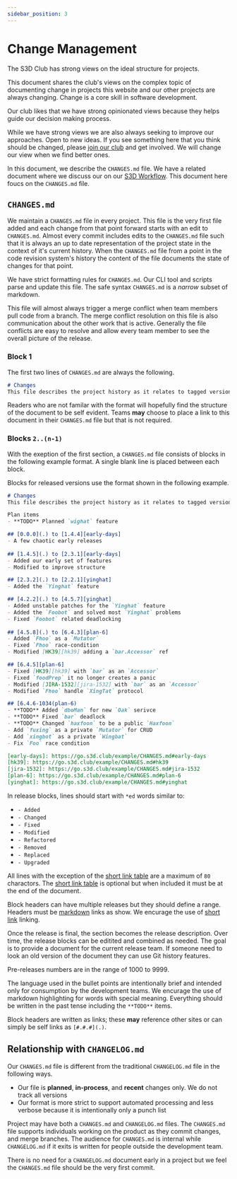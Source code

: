 ```yaml
---
sidebar_position: 3
---
```

# Change Management
The S3D Club has strong views on the ideal structure for projects.

This document shares the club's views on the complex topic of documenting
change in projects this website and our other projects are always changing.
Change is a core skill in software development.

Our club likes that we have strong opinionated views because they helps guide
our decision making process.

While we have strong views we are also always seeking to improve our
approaches. Open to new ideas.  If you see something here that you think should
be changed, please [join our club][join] and get involved. We will change our
view when we find better ones.

In this document, we describe the `CHANGES.md` file. We have a related document
where we discuss our on our [S3D Workflow][wkfl].  This document here foucs on
the `CHANGES.md` file.

## `CHANGES.md`
We maintain a `CHANGES.md` file in every project. This file is the very first
file added and each change from that point forward starts with an edit to
`CHANGES.md`.  Almost every commit includes edits to the `CHANGES.md` file such
that it is always an up to date representation of the project state in the
context of it's current history.  When the `CHANGES.md` file from a point in
the code revision system's history the content of the file documents the state
of changes for that point.

We have strict formatting rules for `CHANGES.md`. Our CLI tool and scripts
parse and update this file. The safe syntax `CHANGES.md` is a *narrow* subset
of markdown.

This file will almost always trigger a merge conflict when team members pull
code from a branch. The merge conflict resolution on this file is also
communication about the other work that is active. Generally the file conflicts
are easy to resolve and allow every team member to see the overall picture of
the release.

### Block 1
The first two lines of `CHANGES.md` are always the following.
```markdown
# Changes
This file describes the project history as it relates to tagged versions.
```

Readers who are not familar with the format will hopefully find the structure
of the document to be self evident. Teams __may__ choose to place a link to
this document in their `CHANGES.md` file but that is not required.

### Blocks `2..(n-1)`
With the exeption of the first section, a `CHANGES.md` file consists of blocks
in the following example format. A single blank line is placed between each
block.

Blocks for released versions use the format shown in the following example.

```markdown
# Changes
This file describes the project history as it relates to tagged versions.

Plan items
- **TODO** Planned `wighat` feature

## [0.0.0](.) to [1.4.4][early-days]
- A few chaotic early releases
 
## [1.4.5](.) to [2.3.1][early-days]
- Added our early set of features
- Modified to improve structure 

## [2.3.2](.) to [2.2.1][yinghat]
- Added the `Yinghat` feature

## [4.2.2](.) to [4.5.7][yinghat]
- Added unstable patches for the `Yinghat` feature 
- Added the `Foobot` and solved most `Yinghat` problems
- Fixed `Foobot` related deadlocking
 
## [4.5.8](.) to [6.4.3][plan-6] 
- Added `Fhoo` as a `Mutator`
- Fixed `Fhoo` race-condition
- Modified [HK39][hk39] adding a `bar.Accessor` ref

## [6.4.5][plan-6]
- Fixed [HK39][hk39] with `bar` as an `Accessor`
- Fixed `foodPrep` it no longer creates a panic
- Modified [JIRA-1532][jira-1532] with `bar` as an `Accessor`
- Modified `Fhoo` handle `XingTat` protocol

## [6.4.6-1034(plan-6)
- **TODO** Added `dboMan` for new `Oak` serivce
- **TODO** Fixed `bar` deadlock
- **TODO** Changed `haxfoon` to be a public `Haxfoon`
- Add `fuxing` as a private `Mutator` for CRUD
- Add `xingbot` as a private `Wingbat`
- Fix `Foo` race condition

[early-days]: https://go.s3d.club/example/CHANGES.md#early-days
[hk39]: https://go.s3d.club/example/CHANGES.md#hk39
[jira-1532]: https://go.s3d.club/example/CHANGES.md#jira-1532
[plan-6]: https://go.s3d.club/example/CHANGES.md#plan-6
[yinghat]: https://go.s3d.club/example/CHANGES.md#yinghat
```

In release blocks, lines should start with `*ed` words similar to:
- `- Added`
- `- Changed`
- `- Fixed`
- `- Modified`
- `- Refactored`
- `- Removed`
- `- Replaced`
- `- Upgraded`

All lines with the exception of the [short link table][short] are a maximum of
`80` charactors. The [short link table][short] is optional but when included it
must be at the end of the document.

Block headers can have multiple releases but they should define a range.
Headers must be [markdown](https://www.markdownguide.org/) links as show. We
encurage the use of [short link][short] linking.

Once the release is final, the section becomes the release description. Over
time, the release blocks can be editited and combined as needed. The goal is to
provide a document for the current release team. If someone need to look an old
version of the document they can use Git history features.

Pre-releases numbers are in the range of 1000 to 9999.

The language used in the bullet points are intentionally brief and intended
only for consumption by the development teams. We encurage the use of markdown
highlighting for words with special meaning. Everything should be written in
the past tense including the `**TODO**` items.

Block headers are written as links; these **may** reference other sites or can
simply be self links as `[#.#.#](.)`.

## Relationship with `CHANGELOG.md`
Our `CHANGES.md` file  is different from the traditional `CHANGELOG.md` file in
the following ways.
- Our file is **planned**, **in-process**, and **recent** changes only. We do
  not track all versions
- Our format is more strict to support automated processing and less verbose
  because it is intentionally only a punch list

Project may have both a `CHANGES.md` and `CHANGELOG.md` files. The `CHANGES.md`
file supports individuals working on the product as they commit changes, and
merge branches. The audience for `CHANGES.md` is internal while `CHANGELOG.md`
if it exits is written for people outside the development team.

There is no need for a `CHANGELOG.md` document early in a project but we feel
the `CHANGES.md` file should be the very first commit.

[join]: /blog/2022/09/12/the-s3d-club#join-the-s3d-club
[short]: http://sgmljs.net/docs/markdown-shortlink-examples.html
[wkfl]: /docs/notes/git
